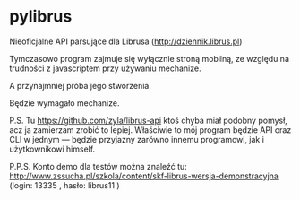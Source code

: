 pylibrus
========

Nieoficjalne API parsujące dla Librusa (http://dziennik.librus.pl)


Tymczasowo program zajmuje się wyłącznie stroną mobilną, ze względu na trudności z javascriptem przy używaniu mechanize.



A przynajmniej próba jego stworzenia.


Będzie wymagało mechanize.


P.S. Tu https://github.com/zyla/librus-api ktoś chyba miał podobny pomysł, acz ja zamierzam zrobić to lepiej. Właściwie to mój program będzie API oraz CLI w jednym — będzie przyjazny zarówno innemu programowi, jak i użytkownikowi himself.

P.P.S. Konto demo dla testów można znaleźć tu: http://www.zssucha.pl/szkola/content/skf-librus-wersja-demonstracyjna
(login: 13335 , hasło: librus11 )